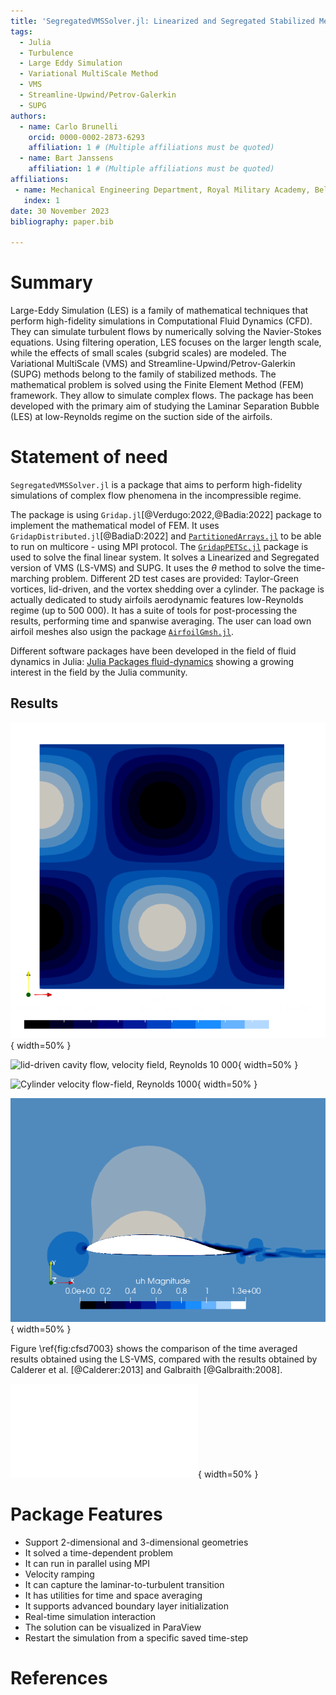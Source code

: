 ```yaml
---
title: 'SegregatedVMSSolver.jl: Linearized and Segregated Stabilized Method for Large Eddy Simulation in Julia'
tags:
  - Julia
  - Turbulence
  - Large Eddy Simulation
  - Variational MultiScale Method
  - VMS
  - Streamline-Upwind/Petrov-Galerkin
  - SUPG
authors:
  - name: Carlo Brunelli
    orcid: 0000-0002-2873-6293
    affiliation: 1 # (Multiple affiliations must be quoted)
  - name: Bart Janssens
    affiliation: 1 # (Multiple affiliations must be quoted)
affiliations:
 - name: Mechanical Engineering Department, Royal Military Academy, Belgium
   index: 1
date: 30 November 2023
bibliography: paper.bib

---
```


# Summary
Large-Eddy Simulation (LES) is a family of mathematical techniques that perform high-fidelity simulations in Computational Fluid Dynamics (CFD). They can simulate turbulent flows by numerically solving the Navier-Stokes equations. Using filtering operation, LES focuses on the larger length scale, while the effects of small scales (subgrid scales) are modeled. The Variational MultiScale (VMS) and Streamline-Upwind/Petrov-Galerkin (SUPG) methods belong to the family of stabilized methods. The mathematical problem is solved using the Finite Element Method (FEM) framework. They allow to simulate complex flows. The package has been developed with the primary aim of studying the Laminar Separation Bubble (LES) at low-Reynolds regime on the suction side of the airfoils.

# Statement of need
`SegregatedVMSSolver.jl` is a package that aims to perform high-fidelity simulations of complex flow phenomena in the incompressible regime.

The package is using `Gridap.jl`[@Verdugo:2022,@Badia:2022] package to implement the mathematical model of FEM. It uses `GridapDistributed.jl`[@BadiaD:2022] and [`PartitionedArrays.jl`](https://github.com/fverdugo/PartitionedArrays.jl) to be able to run on multicore - using MPI protocol. The [`GridapPETSc.jl`](https://github.com/gridap/GridapPETSc.jl) package is used to solve the final linear system. It solves a Linearized and Segregated version of VMS (LS-VMS) and SUPG. It uses the $\theta$ method to solve the time-marching problem. Different 2D test cases are provided: Taylor-Green vortices, lid-driven, and the vortex shedding over a cylinder. The package is actually dedicated to study airfoils aerodynamic features low-Reynolds regime (up to 500 000). It has a suite of tools for post-processing the results, performing time and spanwise averaging. The user can load own airfoil meshes also usign the package [`AirfoilGmsh.jl`](https://github.com/carlodev/AirfoilGmsh.jl).

Different software packages have been developed in the field of fluid dynamics in Julia: [Julia Packages fluid-dynamics](https://juliapackages.com/c/fluid-dynamics) showing a growing interest in the field by the Julia community.

## Results

![Taylor-Green vortices, velocity x direction field](images/TGx.png){ width=50%  }

![lid-driven cavity flow, velocity field, Reynolds 10 000](images/Ldx){ width=50%  }

![Cylinder velocity flow-field, Reynolds 1000](images/docs/Cyx.png){ width=50%  }

![Velocity field on DU89 airfoil at Reynolds 250 000, angle of attack 5°](images/DU89U.png){ width=50%  }

Figure \ref{fig:cfsd7003} shows the comparison of the time averaged results obtained using the LS-VMS, compared with the results obtained by Calderer et al. [@Calderer:2013] and Galbraith [@Galbraith:2008].

![Friction coefficient on the suction side of the sd7003 airfoil, Reynolds 60 000, angle of attack 4°,\label{fig:cfsd7003}](images/VMS7003s.pdf){ width=50%  }


# Package Features
- Support 2-dimensional and 3-dimensional geometries
- It solved a time-dependent problem
- It can run in parallel using MPI
- Velocity ramping
- It can capture the laminar-to-turbulent transition
- It has utilities for time and space averaging
- It supports advanced boundary layer initialization
- Real-time simulation interaction
- The solution can be visualized in ParaView
- Restart the simulation from a specific saved time-step

# References
